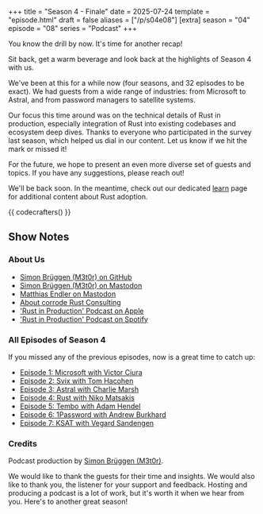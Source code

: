 +++
title = "Season 4 - Finale"
date = 2025-07-24
template = "episode.html"
draft = false
aliases = ["/p/s04e08"]
[extra]
season = "04"
episode = "08"
series = "Podcast"
+++

You know the drill by now. It's time for another recap!

Sit back, get a warm beverage and look back at the highlights of Season 4 with us. 

We've been at this for a while now (four seasons, and 32 episodes to be exact).
We had guests from a wide range of industries:
from Microsoft to Astral, and from password managers to satellite systems. 

Our focus this time around was on the technical details of Rust in production,
especially integration of Rust into existing codebases and ecosystem deep dives.
Thanks to everyone who participated in the survey last season, which helped us dial in our content.
Let us know if we hit the mark or missed it!

<!-- more -->

For the future, we hope to present an even more diverse set of guests and topics.
If you have any suggestions, please reach out!

We'll be back soon.
In the meantime, check out our dedicated [learn](/learn) page for additional content about Rust adoption.

{{ codecrafters() }}

## Show Notes

### About Us

- [Simon Brüggen (M3t0r) on GitHub](https://github.com/M3t0r)
- [Simon Brüggen (M3t0r) on Mastodon](https://hachyderm.io/@m3t0r)
- [Matthias Endler on Mastodon](https://mastodon.social/@mre)
- [About corrode Rust Consulting](https://corrode.dev/about)
- ['Rust in Production' Podcast on Apple](https://podcasts.apple.com/us/podcast/rust-in-production/id1720771330)
- ['Rust in Production' Podcast on Spotify](https://open.spotify.com/show/0Hf6gWrzpSzXp1X0cebbsT)

### All Episodes of Season 4

If you missed any of the previous episodes, now is a great time to catch up: 

- [Episode 1: Microsoft with Victor Ciura](/podcast/s04e01-microsoft)
- [Episode 2: Svix with Tom Hacohen](/podcast/s04e02-svix)
- [Episode 3: Astral with Charlie Marsh](/podcast/s04e03-astral) 
- [Episode 4: Rust with Niko Matsakis](/podcast/s04e04-rust) 
- [Episode 5: Tembo with Adam Hendel](/podcast/s04e05-tembo) 
- [Episode 6: 1Password with Andrew Burkhard](/podcast/s04e06-1password) 
- [Episode 7: KSAT with Vegard Sandengen](/podcast/s04e07-ksat)


### Credits

Podcast production by [Simon Brüggen (M3t0r)](https://m3t0r.de/).

We would like to thank the guests for their time and insights.
We would also like to thank you, the listener for your support and feedback.
Hosting and producing a podcast is a lot of work, but it's worth it when we hear from you.
Here's to another great season!

